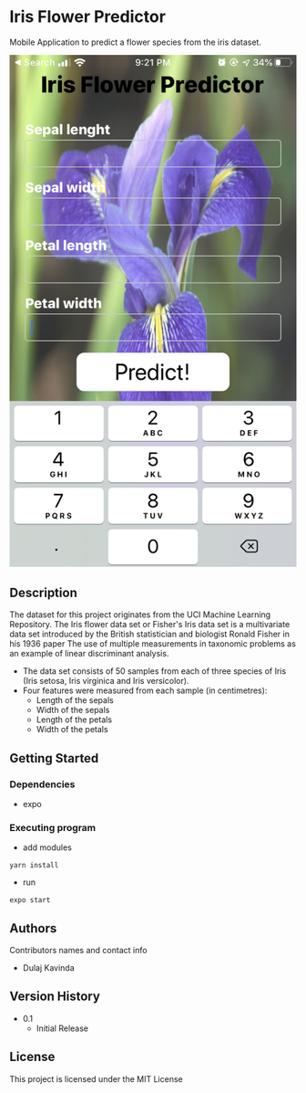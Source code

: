 # Iris Flower Predictor

Mobile Application to predict a flower species from the iris dataset. 

![Alt text](https://raw.githubusercontent.com/dulajkavinda/iris-predictor-RN/master/assets/UI-2.PNG?token=ALKG4OSP3V22JGBIYYCHH3K6WNOJS)

## Description

The dataset for this project originates from the UCI Machine Learning Repository. The Iris flower data set or Fisher's Iris data set is a multivariate data set introduced by the British statistician and biologist Ronald Fisher in his 1936 paper The use of multiple measurements in taxonomic problems as an example of linear discriminant analysis.

- The data set consists of 50 samples from each of three species of Iris (Iris setosa, Iris virginica and Iris versicolor).
- Four features were measured from each sample (in centimetres):
  - Length of the sepals
  - Width of the sepals
  - Length of the petals
  - Width of the petals

## Getting Started

### Dependencies

* expo

### Executing program

* add modules
```
yarn install
```
* run 
```
expo start
```

## Authors

Contributors names and contact info

- Dulaj Kavinda

## Version History

* 0.1
    * Initial Release

## License

This project is licensed under the MIT License
